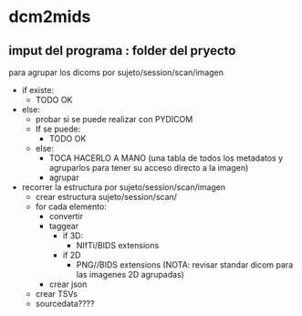 # dcm2mids

## imput del programa : folder del pryecto

   para agrupar los dicoms por sujeto/session/scan/imagen
  - if existe:
    - TODO OK
  - else:
    - probar si se puede realizar con PYDICOM
    - If se puede:
      - TODO OK
    - else:
      - TOCA HACERLO A MANO (una tabla de todos los metadatos y agruparlos para tener su acceso directo a la imagen)
      - agrupar
- recorrer la estructura por sujeto/session/scan/imagen
  - crear estructura sujeto/session/scan/
  - for cada elemento:
    - convertir
    - taggear
      - if 3D:
        - NIfTi/BIDS extensions
      - if 2D
        - PNG//BIDS extensions (NOTA: revisar standar dicom para las imagenes 2D agrupadas)
    - crear json
  - crear TSVs
  - sourcedata????